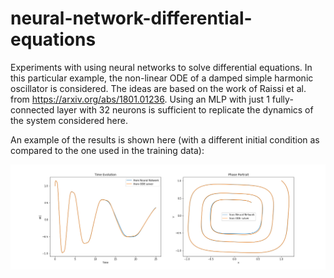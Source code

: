 # neural-network-differential-equations
Experiments with using neural networks to solve differential equations. In this particular example, the non-linear ODE of a damped simple harmonic oscillator is considered. The ideas are based on the work of Raissi et al. from https://arxiv.org/abs/1801.01236. Using an MLP with just 1 fully-connected layer with 32 neurons is sufficient to replicate the dynamics of the system considered here.

An example of the results is shown here (with a different initial condition as compared to the one used in the training data):

![Case with initial condition (1,1)](comparison.png)
